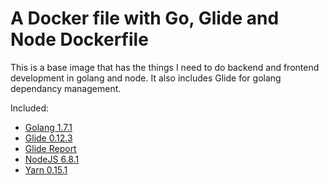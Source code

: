 A Docker file with Go, Glide and Node Dockerfile
===============================================

This is a base image that has the things I need to do backend and frontend development in golang and node. It also includes Glide for golang dependancy management.

Included:
* [Golang 1.7.1](https://golang.org/)
* [Glide 0.12.3](https://github.com/Masterminds/glide)
* [Glide Report](https://github.com/Masterminds/glide-report)
* [NodeJS 6.8.1](https://nodejs.org/en/)
* [Yarn 0.15.1](https://yarnpkg.com/)

